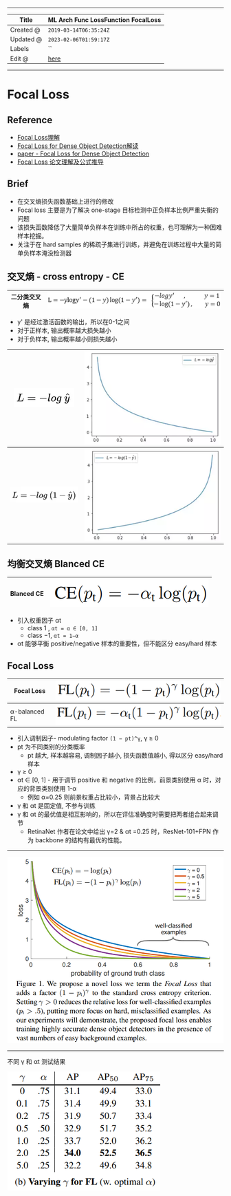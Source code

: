 -----

| Title     | ML Arch Func LossFunction FocalLoss                   |
| --------- | ----------------------------------------------------- |
| Created @ | `2019-03-14T06:35:24Z`                                |
| Updated @ | `2023-02-06T01:59:17Z`                                |
| Labels    | \`\`                                                  |
| Edit @    | [here](https://github.com/junxnone/aiwiki/issues/284) |

-----

# Focal Loss

## Reference

  - [Focal Loss理解](https://www.cnblogs.com/king-lps/p/9497836.html)
  - [Focal Loss for Dense Object
    Detection解读](https://www.jianshu.com/p/204d9ad9507f)
  - [paper - Focal Loss for Dense Object
    Detection](https://arxiv.org/pdf/1708.02002.pdf)
  - [Focal Loss 论文理解及公式推导](https://www.aiuai.cn/aifarm636.html)

## Brief

  - 在交叉熵损失函数基础上进行的修改
  - Focal loss 主要是为了解决 one-stage 目标检测中正负样本比例严重失衡的问题
  - 该损失函数降低了大量简单负样本在训练中所占的权重，也可理解为一种困难样本挖掘。
  - 关注于在 hard samples 的稀疏子集进行训练，并避免在训练过程中大量的简单负样本淹没检测器

## 交叉熵 - cross entropy - CE

| 二分类交叉熵 | ![image](media/03ded2813c71a1ac692f5179a8a165586109c6f0.png) |
| ------ | ------------------------------------------------------------ |

  - y' 是经过激活函数的输出，所以在0-1之间
  - 对于正样本, 输出概率越大损失越小
  - 对于负样本, 输出概率越小则损失越小

| ![image](media/91c604bf17e3a5d15f5350f9826f7c755adf5862.png) | ![image](media/3dcc35979c6f56fb476b4c399abf717e9f20ad99.png) |
| ------------------------------------------------------------ | ------------------------------------------------------------ |
| ![image](media/c99784cd59665fda344730fbd9b1b7ec8f22b910.png) | ![image](media/8b387079dbdf2b799a0e0da5b71ec2f27abf54e9.png) |

## 均衡交叉熵 Blanced CE

| Blanced CE | ![image](media/6df19bc3606ff790648b34cfdc4bab9daeab0714.png) |
| ---------- | ------------------------------------------------------------ |

  - 引入权重因子 αt
      - class 1 , `αt = α ∈ [0, 1]`
      - class −1, `αt = 1−α`
  - αt 能够平衡 positive/negative 样本的重要性，但不能区分 easy/hard 样本

## Focal Loss

| Focal Loss    | ![image](media/57c88802d0284cbdd572f4a65be65e7ea03353f7.png) |
| ------------- | ------------------------------------------------------------ |
| α-balanced FL | ![image](media/43dd36341426ba5237576993dffa658c6255599d.png) |

  - 引入调制因子- modulating factor `(1 − pt)^γ`, γ ≥ 0
  - pt 为不同类别的分类概率
      - pt 越大, 样本越容易, 调制因子越小, 损失函数值越小, 得以区分 easy/hard 样本
  - γ ≥ 0
  - αt ∈ \[0, 1\] - 用于调节 positive 和 negative 的比例，前景类别使用 α 时，对应的背景类别使用
    1-α
      - 例如 α=0.25 则前景权重占比较小，背景占比较大
  - γ 和 αt 是固定值, 不参与训练
  - γ 和 αt 的最优值是相互影响的，所以在评估准确度时需要把两者组合起来调节
      - RetinaNet 作者在论文中给出 γ=2 & αt =0.25 时，ResNet-101+FPN 作为 backbone
        的结构有最优的性能。

-----

![image](media/23341fe801ab0d8937ac3c8a1eddd9407698b1f3.png)

-----

不同 γ 和 αt 测试结果

![image](media/508d677fc06b86d4724bb8b8d28c42cd0bef13ba.png)
